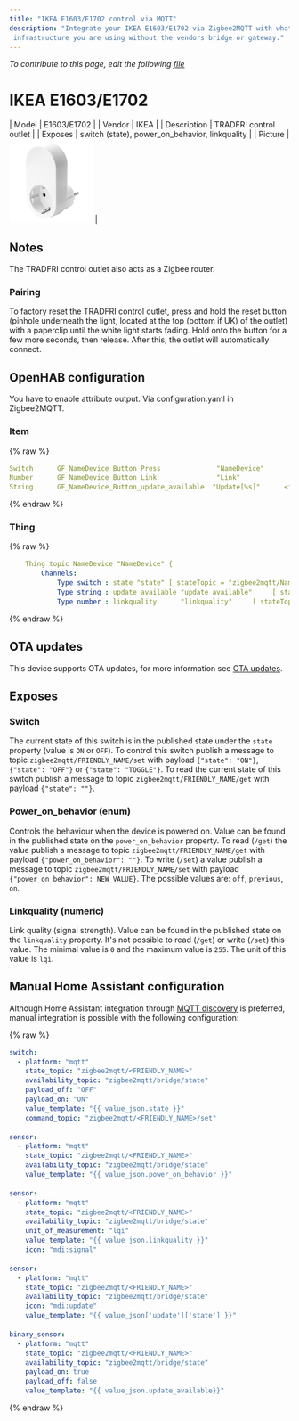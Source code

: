 ```yaml
---
title: "IKEA E1603/E1702 control via MQTT"
description: "Integrate your IKEA E1603/E1702 via Zigbee2MQTT with whatever smart home
 infrastructure you are using without the vendors bridge or gateway."
---
```


*To contribute to this page, edit the following
[file](https://github.com/Koenkk/zigbee2mqtt.io/blob/master/docs/devices/E1603_E1702.md)*

# IKEA E1603/E1702

| Model | E1603/E1702  |
| Vendor  | IKEA  |
| Description | TRADFRI control outlet |
| Exposes | switch (state), power_on_behavior, linkquality |
| Picture | ![IKEA E1603/E1702](../images/devices/E1603-E1702.jpg) |

## Notes


The TRADFRI control outlet also acts as a Zigbee router.


### Pairing
To factory reset the TRADFRI control outlet, press and hold the reset button
(pinhole underneath the light, located at the top (bottom if UK) of the outlet) with a
paperclip until the white light starts fading. Hold onto the button for a
few more seconds, then release. After this, the outlet will automatically connect.


## OpenHAB configuration
You have to enable attribute output. Via configuration.yaml in Zigbee2MQTT.

### Item

{% raw %}
```yaml
Switch      GF_NameDevice_Button_Press              "NameDevice"                     <button>            (GF_Room, gButton)     ["Button"]      {channel="mqtt:topic:MQTTBroker:NameDevice:state"}
Number      GF_NameDevice_Button_Link               "Link"                 <link>              (gButton)                       ["link"]        {channel="mqtt:topic:MQTTBroker:NameDevice" }
String      GF_NameDevice_Button_update_available  "Update[%s]"      <icon>            (gButton)              ["update_available"]     {channel="mqtt:topic:MQTTBroker:NameDevice:update_available"}
```
{% endraw %}

### Thing

{% raw %}
```yaml
    Thing topic NameDevice "NameDevice" {
        Channels:
            Type switch : state "state" [ stateTopic = "zigbee2mqtt/NameDevice/state", commandTopic = "zigbee2mqtt/NameDevice/set/state", on="ON", off="OFF" ]
            Type string : update_available "update_available"     [ stateTopic="zigbee2mqtt/NameDevice/update_available"] //It shows only if an update is available
            Type number : linkquality      "linkquality"     [ stateTopic="zigbee2mqtt/NameDevice/linkquality" ]
```
{% endraw %}


## OTA updates
This device supports OTA updates, for more information see [OTA updates](../information/ota_updates.md).


## Exposes

### Switch 
The current state of this switch is in the published state under the `state` property (value is `ON` or `OFF`).
To control this switch publish a message to topic `zigbee2mqtt/FRIENDLY_NAME/set` with payload `{"state": "ON"}`, `{"state": "OFF"}` or `{"state": "TOGGLE"}`.
To read the current state of this switch publish a message to topic `zigbee2mqtt/FRIENDLY_NAME/get` with payload `{"state": ""}`.

### Power_on_behavior (enum)
Controls the behaviour when the device is powered on.
Value can be found in the published state on the `power_on_behavior` property.
To read (`/get`) the value publish a message to topic `zigbee2mqtt/FRIENDLY_NAME/get` with payload `{"power_on_behavior": ""}`.
To write (`/set`) a value publish a message to topic `zigbee2mqtt/FRIENDLY_NAME/set` with payload `{"power_on_behavior": NEW_VALUE}`.
The possible values are: `off`, `previous`, `on`.

### Linkquality (numeric)
Link quality (signal strength).
Value can be found in the published state on the `linkquality` property.
It's not possible to read (`/get`) or write (`/set`) this value.
The minimal value is `0` and the maximum value is `255`.
The unit of this value is `lqi`.

## Manual Home Assistant configuration
Although Home Assistant integration through [MQTT discovery](../integration/home_assistant) is preferred,
manual integration is possible with the following configuration:


{% raw %}
```yaml
switch:
  - platform: "mqtt"
    state_topic: "zigbee2mqtt/<FRIENDLY_NAME>"
    availability_topic: "zigbee2mqtt/bridge/state"
    payload_off: "OFF"
    payload_on: "ON"
    value_template: "{{ value_json.state }}"
    command_topic: "zigbee2mqtt/<FRIENDLY_NAME>/set"

sensor:
  - platform: "mqtt"
    state_topic: "zigbee2mqtt/<FRIENDLY_NAME>"
    availability_topic: "zigbee2mqtt/bridge/state"
    value_template: "{{ value_json.power_on_behavior }}"

sensor:
  - platform: "mqtt"
    state_topic: "zigbee2mqtt/<FRIENDLY_NAME>"
    availability_topic: "zigbee2mqtt/bridge/state"
    unit_of_measurement: "lqi"
    value_template: "{{ value_json.linkquality }}"
    icon: "mdi:signal"

sensor:
  - platform: "mqtt"
    state_topic: "zigbee2mqtt/<FRIENDLY_NAME>"
    availability_topic: "zigbee2mqtt/bridge/state"
    icon: "mdi:update"
    value_template: "{{ value_json['update']['state'] }}"

binary_sensor:
  - platform: "mqtt"
    state_topic: "zigbee2mqtt/<FRIENDLY_NAME>"
    availability_topic: "zigbee2mqtt/bridge/state"
    payload_on: true
    payload_off: false
    value_template: "{{ value_json.update_available}}"
```
{% endraw %}



